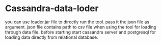 Cassandra-data-loder
====================

you can use loader.jar file to directly run the tool. pass it the json file as argument. json file contains path to csv file when using the tool for loading through data file. before starting start cassandra server and postgresql for loading data directly from relational database.
